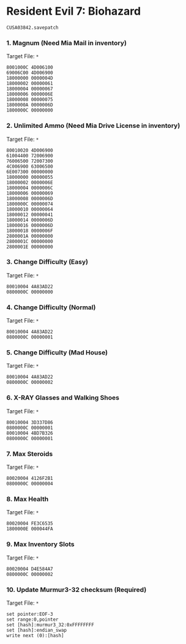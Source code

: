 #  Resident Evil 7: Biohazard

`CUSA03842.savepatch`

### 1. Magnum (Need Mia Mail in inventory)

Target File: `*`

```
8001000C 4D006100
69006C00 4D006900
18000000 0000004D
18000002 00000061
18000004 00000067
18000006 0000006E
18000008 00000075
1800000A 0000006D
1800000C 00000000
```

### 2. Unlimited Ammo (Need Mia Drive License in inventory)

Target File: `*`

```
80010020 4D006900
61004400 72006900
76006500 72007300
4C006900 63006500
6E007300 00000000
18000000 00000055
18000002 0000006E
18000004 0000006C
18000006 00000069
18000008 0000006D
1800000C 00000074
18000010 00000064
18000012 00000041
18000014 0000006D
18000016 0000006D
18000018 0000006F
2800001A 00000000
2800001C 00000000
2800001E 00000000
```

### 3. Change Difficulty (Easy)

Target File: `*`

```
80010004 4A83AD22
0800000C 00000000
```

### 4. Change Difficulty (Normal)

Target File: `*`

```
80010004 4A83AD22
0800000C 00000001
```

### 5. Change Difficulty (Mad House)

Target File: `*`

```
80010004 4A83AD22
0800000C 00000002
```

### 6. X-RAY Glasses and Walking Shoes

Target File: `*`

```
80010004 3D337D86
0800000C 00000001
80010004 4BD7B326
0800000C 00000001
```

### 7. Max Steroids

Target File: `*`

```
80020004 4126F2B1
0800000C 00000004
```

### 8. Max Health

Target File: `*`

```
80020004 FE3C6535
1800000E 000044FA
```

### 9. Max Inventory Slots

Target File: `*`

```
80020004 D4E584A7
0800000C 00000002
```

### 10. Update Murmur3-32 checksum (Required)

Target File: `*`

```
set pointer:EOF-3
set range:0,pointer
set [hash]:murmur3_32:0xFFFFFFFF
set [hash]:endian_swap
write next (0):[hash]
```


